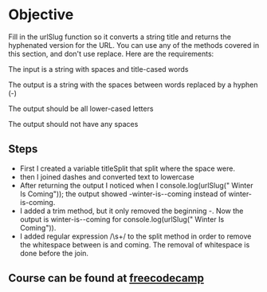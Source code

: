 # Objective
Fill in the urlSlug function so it converts a string title and returns the hyphenated version for the URL. You can use any of the methods covered in this section, and don't use replace. Here are the requirements:

The input is a string with spaces and title-cased words

The output is a string with the spaces between words replaced by a hyphen (-)

The output should be all lower-cased letters

The output should not have any spaces

## Steps
- First I created a variable titleSplit that split where the space were.
- then I joined dashes and converted text to lowercase
- After returning the output I noticed when I console.log(urlSlug(" Winter Is  Coming")); the output showed -winter-is--coming instead of winter-is-coming.
- I added a trim method, but it only removed the beginning -.  Now the output is winter-is--coming for console.log(urlSlug(" Winter Is  Coming")).
- I added regular expression /\s+/ to the split method in order to remove the whitespace between is and coming.  The removal of whitespace is done before the join.

## Course can be found at [freecodecamp](https://www.freecodecamp.org/learn/javascript-algorithms-and-data-structures/functional-programming/apply-functional-programming-to-convert-strings-to-url-slugs)